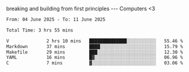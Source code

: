 breaking and building from first principles --- Computers <3

<!--START_SECTION:waka-->

```txt
From: 04 June 2025 - To: 11 June 2025

Total Time: 3 hrs 55 mins

V              2 hrs 10 mins   ██████████████░░░░░░░░░░░   55.46 %
Markdown       37 mins         ████░░░░░░░░░░░░░░░░░░░░░   15.79 %
Makefile       29 mins         ███░░░░░░░░░░░░░░░░░░░░░░   12.30 %
YAML           16 mins         █▓░░░░░░░░░░░░░░░░░░░░░░░   06.96 %
C              7 mins          ▓░░░░░░░░░░░░░░░░░░░░░░░░   03.06 %
```

<!--END_SECTION:waka-->
